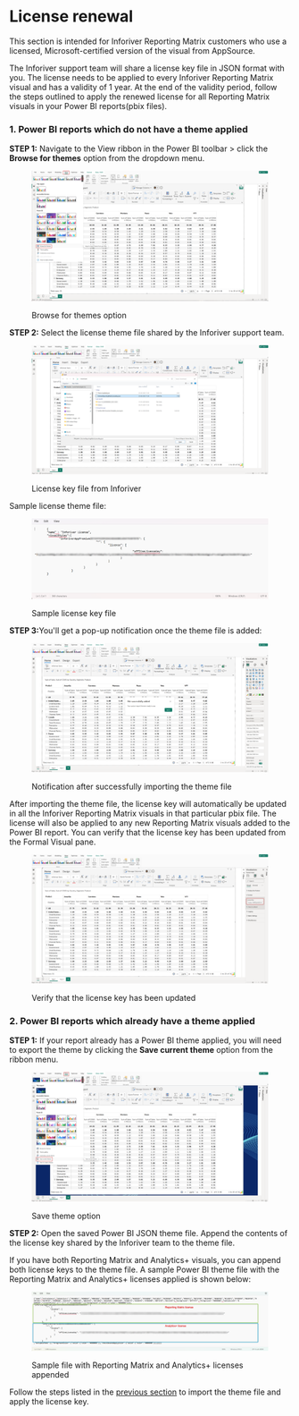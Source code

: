 # License renewal

This section is intended for Inforiver Reporting Matrix customers who use a licensed, Microsoft-certified version of the visual from AppSource.

The Inforiver support team will share a license key file in JSON format with you.  The license needs to be applied to every Inforiver Reporting Matrix visual and has a validity of 1 year. At the end of the validity period, follow the steps outlined to apply the renewed license for all Reporting Matrix visuals in your Power BI reports(pbix files).

### 1. Power BI reports which do not have a theme applied

**STEP 1:** Navigate to the View ribbon in the Power BI toolbar > click the **Browse for themes** option from the dropdown menu.

<figure><img src="../../../.gitbook/assets/image (10) (1) (1).png" alt=""><figcaption><p>Browse for themes option</p></figcaption></figure>

**STEP 2:** Select the license theme file shared by the Inforiver support team.

<figure><img src="../../../.gitbook/assets/image (1) (1) (1) (1) (1) (1) (1) (1) (1) (1) (1) (1) (1) (1) (1) (1) (1) (1) (1) (1) (1) (1).png" alt=""><figcaption><p>License key file from Inforiver</p></figcaption></figure>

Sample license theme file:

<figure><img src="../../../.gitbook/assets/image (2) (1) (1) (1) (1) (1) (1) (1) (1) (1) (1) (1) (1).png" alt=""><figcaption><p>Sample license key file</p></figcaption></figure>

**STEP 3:**&#x59;ou'll get a pop-up notification once the theme file is added:

<figure><img src="../../../.gitbook/assets/image (3) (1) (1) (1) (1) (1) (1) (1) (1).png" alt=""><figcaption><p>Notification after successfully importing the theme file</p></figcaption></figure>

After importing the theme file, the license key will automatically be updated in all the Inforiver Reporting Matrix visuals in that particular pbix file. The license will also be applied to any new Reporting Matrix visuals added to the Power BI report. You can verify that the license key has been updated from the Formal Visual pane.

<figure><img src="../../../.gitbook/assets/image (4) (1) (1) (1) (1) (1).png" alt=""><figcaption><p>Verify that the license key has been updated</p></figcaption></figure>

### 2. Power BI reports which already have a theme applied

**STEP 1:** If your report already has a Power BI theme applied, you will need to export the theme by clicking the **Save current theme** option from the ribbon menu.

<figure><img src="../../../.gitbook/assets/image (5) (1) (1) (1) (1).png" alt=""><figcaption><p>Save theme option</p></figcaption></figure>

**STEP 2:** Open the saved Power BI JSON theme file. Append the contents of the license key shared by the Inforiver team to the theme file.

If you have both Reporting Matrix and Analytics+ visuals, you can append both license keys to the theme file. A sample Power BI theme file with the Reporting Matrix and Analytics+ licenses applied is shown below:

<figure><img src="../../../.gitbook/assets/image (7) (1) (1) (1).png" alt=""><figcaption><p>Sample file with Reporting Matrix and Analytics+ licenses appended</p></figcaption></figure>

Follow the steps listed in the [previous section](license-renewal.md#id-1.-power-bi-reports-which-do-not-have-a-theme-applied) to import the theme file and apply the license key.
